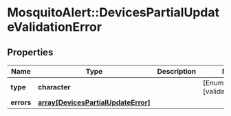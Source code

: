 # MosquitoAlert::DevicesPartialUpdateValidationError


## Properties
Name | Type | Description | Notes
------------ | ------------- | ------------- | -------------
**type** | **character** |  | [Enum: [validation_error]] 
**errors** | [**array[DevicesPartialUpdateError]**](DevicesPartialUpdateError.md) |  | 


